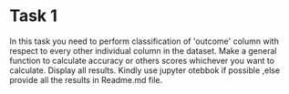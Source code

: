 # Task 1

In this task you need to perform classification of 'outcome' column with respect to every other individual column in the dataset.
Make a general function to calculate accuracy or others scores whichever you want to calculate. Display all results. Kindly use jupyter otebbok if possible ,else provide all the results in Readme.md file.